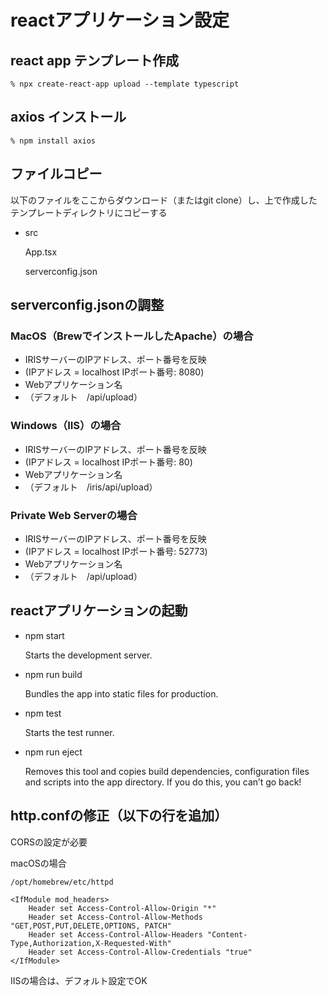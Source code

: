 # reactアプリケーション設定

## react app テンプレート作成

```% npx create-react-app upload --template typescript```

## axios インストール

```% npm install axios```

## ファイルコピー

以下のファイルをここからダウンロード（またはgit clone）し、上で作成したテンプレートディレクトリにコピーする

- src

  App.tsx

  serverconfig.json
   
## serverconfig.jsonの調整

### MacOS（BrewでインストールしたApache）の場合

 - IRISサーバーのIPアドレス、ポート番号を反映
 - (IPアドレス = localhost IPポート番号: 8080)
 - Webアプリケーション名
 - （デフォルト　/api/upload）

### Windows（IIS）の場合

 - IRISサーバーのIPアドレス、ポート番号を反映
 - (IPアドレス = localhost IPポート番号: 80)
 - Webアプリケーション名
 - （デフォルト　/iris/api/upload）

### Private Web Serverの場合

 - IRISサーバーのIPアドレス、ポート番号を反映
 - (IPアドレス = localhost IPポート番号: 52773)
 - Webアプリケーション名
 - （デフォルト　/api/upload）

## reactアプリケーションの起動

- npm start

    Starts the development server.

- npm run build

    Bundles the app into static files for production.

- npm test

    Starts the test runner.

- npm run eject

    Removes this tool and copies build dependencies, configuration files
    and scripts into the app directory. If you do this, you can’t go back!

## http.confの修正（以下の行を追加）

CORSの設定が必要

macOSの場合

```
/opt/homebrew/etc/httpd
```

```
<IfModule mod_headers>
    Header set Access-Control-Allow-Origin "*"
    Header set Access-Control-Allow-Methods "GET,POST,PUT,DELETE,OPTIONS, PATCH"
    Header set Access-Control-Allow-Headers "Content-Type,Authorization,X-Requested-With"
    Header set Access-Control-Allow-Credentials "true"
</IfModule>
```

IISの場合は、デフォルト設定でOK


